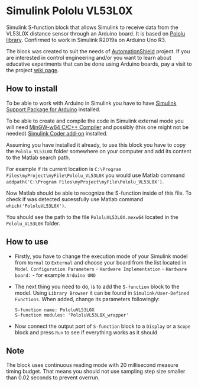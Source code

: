 # Simulink Pololu VL53L0X

Simulink S-function block that allows Simulink to receive data from the VL53L0X distance sensor through an Arduino board. It is based on [Pololu library](https://github.com/pololu/vl53l0x-arduino). Confirmed to work in Simulink R2019a on Arduino Uno R3.

The block was created to suit the needs of [AutomationShield](https://github.com/gergelytakacs/AutomationShield) project. If you are interested in control engineering and/or you want to learn about educative experiments that can be done using Arduino boards, pay a visit to the project [wiki page](https://github.com/gergelytakacs/AutomationShield/wiki).


## How to install

To be able to work with Arduino in Simulink you have to have [Simulink Support Package for Arduino](https://www.mathworks.com/hardware-support/arduino-simulink.html) installed.

To be able to create and compile the code in Simulink external mode you will need [MinGW-w64 C/C++ Compiler](https://www.mathworks.com/matlabcentral/fileexchange/52848-matlab-support-for-mingw-w64-c-c-compiler) and possibly (this one might not be needed) [Simulink Coder add-on](https://www.mathworks.com/products/simulink-coder.html) installed.

Assuming you have installed it already, to use this block you have to copy the `Pololu_VL53L0X` folder somewhere on your computer and 
add its content to the Matlab search path.

For example if its current location is `C:\Program Files\myProject\myFile\Pololu_VL53L0X` you would use Matlab command `addpath('C:\Program Files\myProject\myFile\Pololu_VL53L0X')`.

Now Matlab should be able to recognize the S-function inside of this file. To check if was detected sucessfully use Matlab command
`which('PololuVL53L0X')`.

You should see the path to the file `PololuVL53L0X.mexw64` located in the `Pololu_VL53L0X` folder.


## How to use

* Firstly, you have to change the execution mode of your Simulink model from `Normal` to `External` and choose your board from the list located in `Model Configuration Parameters` - `Hardware Implementation` - `Hardware board:` - for example `Arduino UNO`
 
* The next thing you need to do, is to add the `S-function` block to the model. Using `Library Browser` it can be found in `Simulink/User-Defined Functions`. When added, change its parameters followingly: 
  ```
  S-function name: PololuVL53L0X
  S-function modules: 'PololuVL53L0X_wrapper'
  ```  
  
* Now connect the output port of `S-function` block to a `Display` or a `Scope` block and press `Run` to see if everything works as it should
    
    
## Note

The block uses continuous reading mode with 20 millisecond measure timing budget. That means you should not use sampling step size smaller than 0.02 seconds to prevent overrun.
